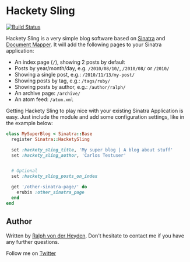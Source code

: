 # Hackety Sling

[![Build Status](https://secure.travis-ci.org/ralph/hackety-sling.png)](http://travis-ci.org/ralph/hackety-sling)

Hackety Sling is a very simple blog software based on [Sinatra](http://github.com/sinatra/sinatra) and [Document Mapper](http://github.com/ralph/document_mapper). It will add the following pages to your Sinatra application:

* An index page (`/`), showing 2 posts by default
* Posts by year/month/day, e.g. `/2010/08/10/`, `/2010/08/` or `/2010/`
* Showing a single post, e.g.: `/2010/11/13/my-post/`
* Showing posts by tag, e.g.: `/tags/ruby/`
* Showing posts by author, e.g.: `/author/ralph/`
* An archive page: `/archive/`
* An atom feed: `/atom.xml`


Getting Hackety Sling to play nice with your existing Sinatra Application is easy. Just include the module and add some configuration settings, like in the example below:

```ruby
class MySuperBlog < Sinatra::Base
  register Sinatra::HacketySling

  set :hackety_sling_title, 'My super blog | A blog about stuff'
  set :hackety_sling_author, 'Carlos Testuser'


  # Optional
  set :hackety_sling_posts_on_index

  get '/other-sinatra-page/' do
    erubis :other_sinatra_page
  end
end
```

## Author

Written by [Ralph von der Heyden](http://www.rvdh.de). Don't hesitate to contact me if you have any further questions.

Follow me on [Twitter](http://twitter.com/ralph)
